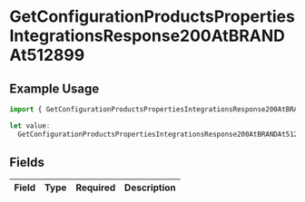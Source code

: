 # GetConfigurationProductsPropertiesIntegrationsResponse200AtBRANDAt512899

## Example Usage

```typescript
import { GetConfigurationProductsPropertiesIntegrationsResponse200AtBRANDAt512899 } from "@vercel/sdk/models/getconfigurationproductsop.js";

let value:
  GetConfigurationProductsPropertiesIntegrationsResponse200AtBRANDAt512899 = {};
```

## Fields

| Field       | Type        | Required    | Description |
| ----------- | ----------- | ----------- | ----------- |